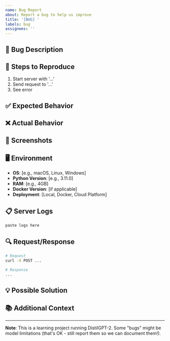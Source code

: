 ```yaml
---
name: Bug Report
about: Report a bug to help us improve
title: '[BUG] '
labels: bug
assignees: ''
---
```


## 🐛 Bug Description
<!-- A clear and concise description of what the bug is -->

## 📝 Steps to Reproduce
1. Start server with '...'
2. Send request to '...'
3. See error

## ✅ Expected Behavior
<!-- What you expected to happen -->

## ❌ Actual Behavior
<!-- What actually happened -->

## 📸 Screenshots
<!-- If applicable, add screenshots to help explain your problem -->

## 🖥️ Environment
- **OS**: [e.g., macOS, Linux, Windows]
- **Python Version**: [e.g., 3.11.0]
- **RAM**: [e.g., 4GB]
- **Docker Version**: [if applicable]
- **Deployment**: [Local, Docker, Cloud Platform]

## 📋 Server Logs
<!-- Paste relevant server logs here -->
```
paste logs here
```

## 🔍 Request/Response
<!-- If applicable, show the request and response -->
```bash
# Request
curl -X POST ...

# Response
...
```

## 💡 Possible Solution
<!-- Optional: suggest a fix or reason for the bug -->

## 📚 Additional Context
<!-- Add any other context about the problem here -->

---
**Note**: This is a learning project running DistilGPT-2. Some "bugs" might be model limitations (that's OK - still report them so we can document them!).
